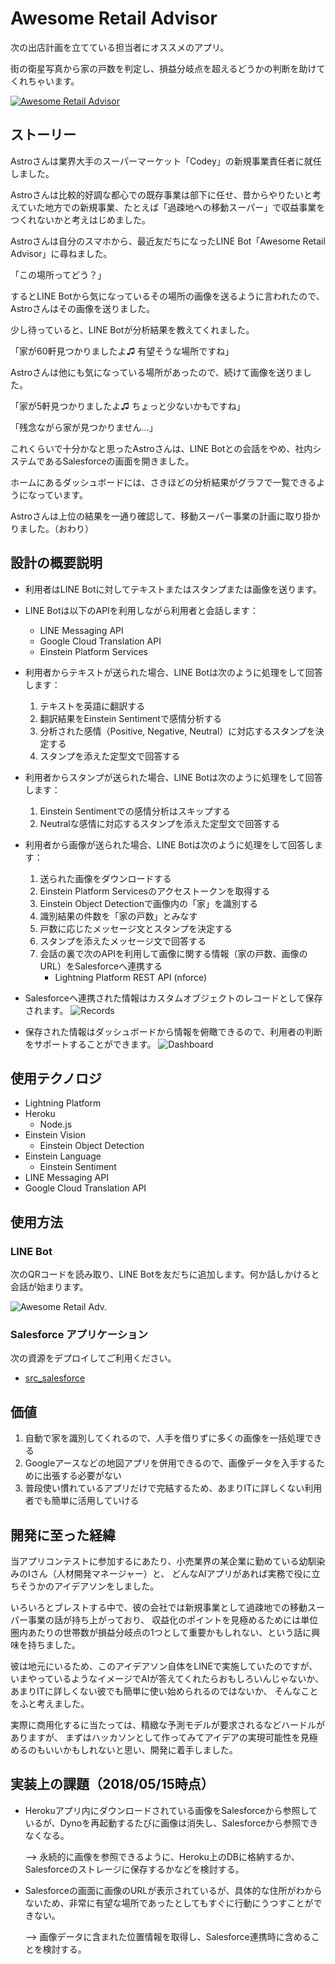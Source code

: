 # Awesome Retail Advisor
次の出店計画を立てている担当者にオススメのアプリ。

街の衛星写真から家の戸数を判定し、損益分岐点を超えるどうかの判断を助けてくれちゃいます。

[![Awesome Retail Advisor](http://img.youtube.com/vi/j8yGRI1-g_I/0.jpg)](https://www.youtube.com/watch?v=j8yGRI1-g_I)


## ストーリー
Astroさんは業界大手のスーパーマーケット「Codey」の新規事業責任者に就任しました。

Astroさんは比較的好調な都心での既存事業は部下に任せ、昔からやりたいと考えていた地方での新規事業、たとえば「過疎地への移動スーパー」で収益事業をつくれないかと考えはじめました。

Astroさんは自分のスマホから、最近友だちになったLINE Bot「Awesome Retail Advisor」に尋ねました。

「この場所ってどう？」

するとLINE Botから気になっているその場所の画像を送るように言われたので、Astroさんはその画像を送りました。

少し待っていると、LINE Botが分析結果を教えてくれました。

「家が60軒見つかりましたよ♫ 有望そうな場所ですね」

Astroさんは他にも気になっている場所があったので、続けて画像を送りました。

「家が5軒見つかりましたよ♫ ちょっと少ないかもですね」

「残念ながら家が見つかりません...」

これくらいで十分かなと思ったAstroさんは、LINE Botとの会話をやめ、社内システムであるSalesforceの画面を開きました。

ホームにあるダッシュボードには、さきほどの分析結果がグラフで一覧できるようになっています。

Astroさんは上位の結果を一通り確認して、移動スーパー事業の計画に取り掛かりました。（おわり）


## 設計の概要説明
- 利用者はLINE Botに対してテキストまたはスタンプまたは画像を送ります。

- LINE Botは以下のAPIを利用しながら利用者と会話します：
  - LINE Messaging API
  - Google Cloud Translation API
  - Einstein Platform Services

- 利用者からテキストが送られた場合、LINE Botは次のように処理をして回答します：
  1. テキストを英語に翻訳する
  1. 翻訳結果をEinstein Sentimentで感情分析する
  1. 分析された感情（Positive, Negative, Neutral）に対応するスタンプを決定する
  1. スタンプを添えた定型文で回答する

- 利用者からスタンプが送られた場合、LINE Botは次のように処理をして回答します：
  1. Einstein Sentimentでの感情分析はスキップする
  1. Neutralな感情に対応するスタンプを添えた定型文で回答する

- 利用者から画像が送られた場合、LINE Botは次のように処理をして回答します：
  1. 送られた画像をダウンロードする
  1. Einstein Platform Servicesのアクセストークンを取得する
  1. Einstein Object Detectionで画像内の「家」を識別する
  1. 識別結果の件数を「家の戸数」とみなす
  1. 戸数に応じたメッセージ文とスタンプを決定する
  1. スタンプを添えたメッセージ文で回答する
  1. 会話の裏で次のAPIを利用して画像に関する情報（家の戸数、画像のURL）をSalesforceへ連携する
      - Lightning Platform REST API (nforce)

- Salesforceへ連携された情報はカスタムオブジェクトのレコードとして保存されます。
![Records](https://github.com/takahitomiyamoto/kitchen-sink-line-bot/blob/master/uploaded/records.png "Records")

- 保存された情報はダッシュボードから情報を俯瞰できるので、利用者の判断をサポートすることができます。
![Dashboard](https://github.com/takahitomiyamoto/kitchen-sink-line-bot/blob/master/uploaded/dashboard.png "Dashboard")


## 使用テクノロジ
- Lightning Platform
- Heroku
  - Node.js
- Einstein Vision
  - Einstein Object Detection
- Einstein Language
  - Einstein Sentiment
- LINE Messaging API
- Google Cloud Translation API


## 使用方法

### LINE Bot
次のQRコードを読み取り、LINE Botを友だちに追加します。何か話しかけると会話が始まります。

![Awesome Retail Adv.](https://github.com/takahitomiyamoto/kitchen-sink-line-bot/blob/master/uploaded/QR.png "Awesome Retail Adv.")

### Salesforce アプリケーション
次の資源をデプロイしてご利用ください。
- [src_salesforce](https://github.com/takahitomiyamoto/kitchen-sink-line-bot/tree/master/examples/awesome-retail-advisor/src_salesforce)

## 価値
1. 自動で家を識別してくれるので、人手を借りずに多くの画像を一括処理できる
1. Googleアースなどの地図アプリを併用できるので、画像データを入手するために出張する必要がない
1. 普段使い慣れているアプリだけで完結するため、あまりITに詳しくない利用者でも簡単に活用していける


## 開発に至った経緯
当アプリコンテストに参加するにあたり、小売業界の某企業に勤めている幼馴染みのIさん（人材開発マネージャー）と、
どんなAIアプリがあれば実務で役に立ちそうかのアイデアソンをしました。

いろいろとブレストする中で、彼の会社では新規事業として過疎地での移動スーパー事業の話が持ち上がっており、
収益化のポイントを見極めるためには単位圏内あたりの世帯数が損益分岐点の1つとして重要かもしれない、という話に興味を持ちました。

彼は地元にいるため、このアイデアソン自体をLINEで実施していたのですが、
いまやっているようなイメージでAIが答えてくれたらおもしろいんじゃないか、
あまりITに詳しくない彼でも簡単に使い始められるのではないか、
そんなことをふと考えました。

実際に商用化するに当たっては、精緻な予測モデルが要求されるなどハードルがありますが、
まずはハッカソンとして作ってみてアイデアの実現可能性を見極めるのもいいかもしれないと思い、開発に着手しました。


## 実装上の課題（2018/05/15時点）
- Herokuアプリ内にダウンロードされている画像をSalesforceから参照しているが、Dynoを再起動するたびに画像は消失し、Salesforceから参照できなくなる。

  --> 永続的に画像を参照できるように、Heroku上のDBに格納するか、Salesforceのストレージに保存するかなどを検討する。

- Salesforceの画面に画像のURLが表示されているが、具体的な住所がわからないため、非常に有望な場所であったとしてもすぐに行動にうつすことができない。

  --> 画像データに含まれた位置情報を取得し、Salesforce連携時に含めることを検討する。

